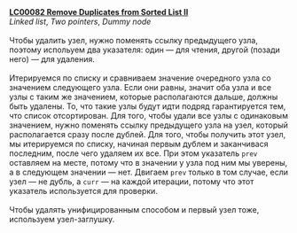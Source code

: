 <b>
<a href="https://leetcode.com/problems/remove-duplicates-from-sorted-list-ii/">
LC00082 Remove Duplicates from Sorted List II
</a>
</b>
​
<br>
​
<i>Linked list</i>, <i>Two pointers</i>, <i>Dummy node</i>
​
<br><br>
​
Чтобы удалить узел, нужно поменять ссылку предыдущего узла, поэтому испольуем два указателя: один — для чтения, другой (позади него) — для удаления.
​
<br><br>
​
Итерируемся по списку и сравниваем значение очередного узла со значением следующего узла.
Если они равны, значит оба узла и все узлы с таким же значением, которые располагаются дальше, должны быть удалены. То, что такие узлы будут идти подряд гарантируется тем, что список отсортирован. Для того, чтобы удали все узлы с одинаковым значением, нужно поменять ссылку предыдущего узла на узел, который располагается сразу после дублей. Для того, чтобы получить этот узел, мы итерируемся по списку, начиная первым дублем и заканчивася последним, после чего удаляем их все. При этом указатель <code>prev</code> оставляем на месте, потому что в значении у узла под ним мы уверены, а в следующем значении — нет. Двигаем <code>prev</code> только в том случае, если узел — не дубль, а <code>curr</code> — на каждой итерации, потому что этот указатель используется для проверки.<br><br>
​
Чтобы удалять унифицированным способом и первый узел тоже, используем узел-заглушку.
​